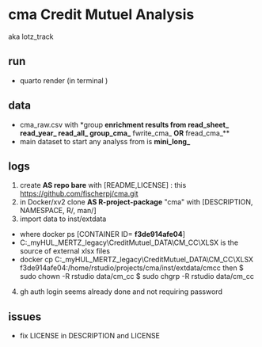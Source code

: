# cma Credit Mutuel Analysis

aka lotz_track

## run

- quarto render (in terminal )

## data

-   cma_raw.csv with \*group **enrichment results from read_sheet\_ read_year\_ read_all\_ group_cma\_** fwrite_cma\_ **OR** fread_cma\_\*\*
-   main dataset to start any analyss from is **mini_long\_**

## logs

1.  create **AS repo bare** with \[README,LICENSE\] : this https://github.com/fischerpj/cma.git
2.  in Docker/xv2 clone **AS R-project-package** "cma" with \[DESCRIPTION, NAMESPACE, R/, man/\]
3.  import data to inst/extdata

-   where docker ps \[CONTAINER ID= **f3de914afe04**\]
-   C:\_myHUL_MERTZ_legacy\CreditMutuel\_DATA\CM\_CC\XLSX is the source of external xlsx files
-   docker cp C:\_myHUL_MERTZ_legacy\CreditMutuel\_DATA\CM\_CC\XLSX f3de914afe04:/home/rstudio/projects/cma/inst/extdata/cmcc then \$ sudo chown -R rstudio data/cm_cc \$ sudo chgrp -R rstudio data/cm_cc

4.  gh auth login seems already done and not requiring password

## issues

-   fix LICENSE in DESCRIPTION and LICENSE
